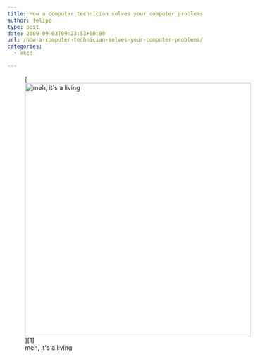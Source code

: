 ```yaml
---
title: How a computer technician solves your computer problems
author: felipe
type: post
date: 2009-09-03T09:23:53+00:00
url: /how-a-computer-technician-solves-your-computer-problems/
categories:
  - xkcd

---
```

<figure id="attachment_404" style="width: 512px" class="wp-caption alignleft">[<img class="size-full wp-image-404  " title="tech_support_cheat_sheet" src="/wp-content/uploads/2009/09/tech_support_cheat_sheet.png" alt="meh, it's a living" width="512" height="576" srcset="/wp-content/uploads/2009/09/tech_support_cheat_sheet.png 732w, /wp-content/uploads/2009/09/tech_support_cheat_sheet-266x300.png 266w" sizes="(max-width: 512px) 100vw, 512px" />][1]<figcaption class="wp-caption-text">meh, it's a living</figcaption></figure>

 [1]: /wp-content/uploads/2009/09/tech_support_cheat_sheet.png